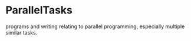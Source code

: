 # ParallelTasks
programs and writing relating to parallel programming, especially multiple similar tasks.
